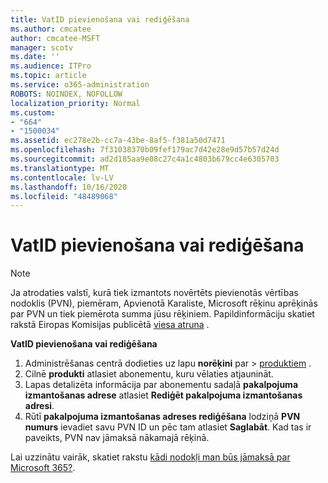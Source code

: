 ```yaml
---
title: VatID pievienošana vai rediģēšana
ms.author: cmcatee
author: cmcatee-MSFT
manager: scotv
ms.date: ''
ms.audience: ITPro
ms.topic: article
ms.service: o365-administration
ROBOTS: NOINDEX, NOFOLLOW
localization_priority: Normal
ms.custom:
- "664"
- "1500034"
ms.assetid: ec278e2b-cc7a-43be-8af5-f381a50d7471
ms.openlocfilehash: 7f31038370b09fef179ac7d42e28e9d57b57d24d
ms.sourcegitcommit: ad2d185aa9e08c27c4a1c4803b679cc4e6305703
ms.translationtype: MT
ms.contentlocale: lv-LV
ms.lasthandoff: 10/16/2020
ms.locfileid: "48489068"
---
```

# <a name="how-to-add-or-edit-a-vatid"></a>VatID pievienošana vai rediģēšana

> [!NOTE]
> Ja atrodaties valstī, kurā tiek izmantots novērtēts pievienotās vērtības nodoklis (PVN), piemēram, Apvienotā Karaliste, Microsoft rēķinu aprēķinās par PVN un tiek piemērota summa jūsu rēķiniem. Papildinformāciju skatiet rakstā Eiropas Komisijas publicētā [viesa atruna](https://go.microsoft.com/fwlink/p/?LinkID=841741) .

**VatID pievienošana vai rediģēšana**

1. Administrēšanas centrā dodieties uz lapu **norēķini** par \> [produktiem](https://go.microsoft.com/fwlink/p/?linkid=842054) .
2. Cilnē **produkti** atlasiet abonementu, kuru vēlaties atjaunināt.
3. Lapas detalizēta informācija par abonementu sadaļā **pakalpojuma izmantošanas adrese** atlasiet **Rediģēt pakalpojuma izmantošanas adresi**.
4. Rūtī **pakalpojuma izmantošanas adreses rediģēšana** lodziņā **PVN numurs** ievadiet savu PVN ID un pēc tam atlasiet **Saglabāt**. Kad tas ir paveikts, PVN nav jāmaksā nākamajā rēķinā.

Lai uzzinātu vairāk, skatiet rakstu [kādi nodokļi man būs jāmaksā par Microsoft 365?](https://docs.microsoft.com/microsoft-365/commerce/billing-and-payments/tax-information#what-tax-will-i-be-charged).